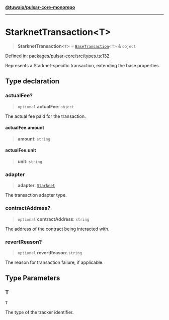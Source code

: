 [**@tuwaio/pulsar-core-monorepo**](../../../README.md)

***

# StarknetTransaction\<T\>

> **StarknetTransaction**\<`T`\> = [`BaseTransaction`](BaseTransaction.md)\<`T`\> & `object`

Defined in: [packages/pulsar-core/src/types.ts:132](https://github.com/TuwaIO/pulsar-core/blob/4e6a98991bdba757946ff4584c5a9e22ecc297f5/packages/pulsar-core/src/types.ts#L132)

Represents a Starknet-specific transaction, extending the base properties.

## Type declaration

### actualFee?

> `optional` **actualFee**: `object`

The actual fee paid for the transaction.

#### actualFee.amount

> **amount**: `string`

#### actualFee.unit

> **unit**: `string`

### adapter

> **adapter**: [`Starknet`](../enumerations/TransactionAdapter.md#starknet)

The transaction adapter type.

### contractAddress?

> `optional` **contractAddress**: `string`

The address of the contract being interacted with.

### revertReason?

> `optional` **revertReason**: `string`

The reason for transaction failure, if applicable.

## Type Parameters

### T

`T`

The type of the tracker identifier.
